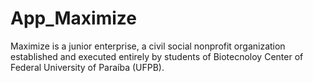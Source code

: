 # App_Maximize
Maximize is a junior enterprise, a civil social nonprofit organization established and executed entirely by students of Biotecnoloy Center of Federal University of Paraíba (UFPB).
